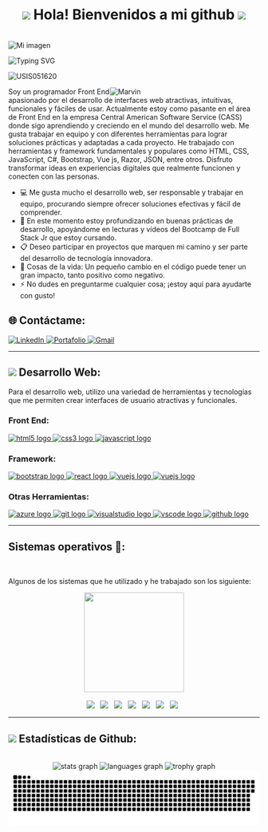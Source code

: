 <h1 align="center"> <img src="https://media.giphy.com/media/hvRJCLFzcasrR4ia7z/giphy.gif" width="35"> <b>Hola! Bienvenidos a mi github</b> <img src='https://raw.githubusercontent.com/ShahriarShafin/ShahriarShafin/main/Assets/handshake.gif' width="100px"> </h1>

<br>

<img alt="Mi imagen" src="https://drive.google.com/uc?export=view&id=14TOW9hiSNBKIxfQ2r9lTHRx74DSDM2JG" />

<br>

![Typing SVG](https://readme-typing-svg.herokuapp.com?size=18&center=true&vCenter=true&width=720&duration=8000&lines=Creando+experiencias+web+interactivas+y+eficientes.)

<p align="left"> <img src="https://komarev.com/ghpvc/?username=USIS051620&label=Profile%20views&color=0e75b6&style=flat" alt="USIS051620"/> </p>

<img align="right" width=300px alt="Marvin" src="https://drive.google.com/uc?export=view&id=16xGs548aCvsI8ZPtG9Kr1uWDuvjWZiBJ" />

Soy un programador Front End apasionado por el desarrollo de interfaces web atractivas, intuitivas, funcionales y fáciles de usar. Actualmente estoy como pasante en el área de Front End en la empresa Central American Software Service (CASS) donde sigo aprendiendo y creciendo en el mundo del desarrollo web. Me gusta trabajar en equipo y con diferentes herramientas para lograr soluciones prácticas y adaptadas a cada proyecto. He trabajado con herramientas y framework fundamentales y populares como HTML, CSS, JavaScript, C#, Bootstrap, Vue js, Razor, JSON, entre otros. Disfruto transformar ideas en experiencias digitales que realmente funcionen y conecten con las personas.


- 💻 Me gusta mucho el desarrollo web, ser responsable y trabajar en equipo, procurando siempre ofrecer soluciones efectivas y fácil de comprender. <br/>
- 📓 En este momento estoy profundizando en buenas prácticas de desarrollo, apoyándome en lecturas y vídeos del Bootcamp de Full Stack Jr que estoy cursando. <br/>
- 📋 Deseo participar en proyectos que marquen mi camino y ser parte del desarrollo de tecnología innovadora. <br/>
- 📖 Cosas de la vida: Un pequeño cambio en el código puede tener un gran impacto, tanto positivo como negativo.
- ⚡ No dudes en preguntarme cualquier cosa; ¡estoy aquí para ayudarte con gusto! <br/>
  
<h2> 🌐 Contáctame: </h2>

<a href="https://www.linkedin.com/in/marvin-josu%C3%A9-sol%C3%B3rzano-cruz-b0042a268/" target="_blank">
  <img src="https://img.shields.io/badge/LinkedIn-%230077B5.svg?style=for-the-badge&logo=linkedin&logoColor=white" height="28" alt="LinkedIn" />
</a>

<a href="https://marvinsolorzano.com/" target="_blank">
  <img src="https://img.shields.io/badge/Portafolio-%23000000.svg?style=for-the-badge&logo=firefox&logoColor=%23FF7139" height="28" alt="Portafolio" />
</a>

<a href="mailto:marvinjosuesolorzano178@gmail.com" target="_blank">
  <img src="https://img.shields.io/badge/Gmail-D14836?style=for-the-badge&logo=gmail&logoColor=white" height="28" alt="Gmail" />
</a>

<hr>

<h2>
  <picture>
    <img src="https://github.com/7oSkaaa/7oSkaaa/blob/main/Images/Front_End.gif?raw=true" width="50px">
  </picture>
  Desarrollo Web:
</h2>

<p>
  Para el desarrollo web, utilizo una variedad de herramientas y tecnologías que me permiten 
  crear interfaces de usuario atractivas y funcionales.
</p>

<h3>Front End: </h3>
<div align="left">
  <a href="https://www.w3.org/html/" target="_blank">
    <img src="https://img.shields.io/badge/HTML5-E34F26?logo=html5&logoColor=white&style=for-the-badge" height="28" alt="html5 logo" />
  </a>
  <a href="https://www.w3.org/Style/CSS/" target="_blank">
    <img src="https://img.shields.io/badge/CSS3-1572B6?logo=css3&logoColor=white&style=for-the-badge" height="28" alt="css3 logo" />
  </a>
  <a href="https://developer.mozilla.org/en-US/docs/Web/JavaScript" target="_blank">
    <img src="https://img.shields.io/badge/JavaScript-F7DF1E?logo=javascript&logoColor=black&style=for-the-badge" height="28" alt="javascript logo" />
  </a>
</div>

<h3>Framework: </h3>
<div align="left">
  <a href="https://getbootstrap.com/" target="_blank">
    <img src="https://img.shields.io/badge/Bootstrap-7952B3?logo=bootstrap&logoColor=white&style=for-the-badge" height="28" alt="bootstrap logo" />
  </a>
  <a href="https://reactjs.org/" target="_blank">
    <img src="https://img.shields.io/badge/React-61DAFB?logo=react&logoColor=black&style=for-the-badge" height="28" alt="react logo" />
  </a>
  <a href="https://vuejs.org/" target="_blank">
    <img src="https://img.shields.io/badge/Vue.js-4FC08D?logo=vuedotjs&logoColor=black&style=for-the-badge" height="28" alt="vuejs logo" />
  </a>
  <a href="https://vuejs.org/" target="_blank">
    <img src="https://img.shields.io/badge/Tailwind%20CSS-06B6D4.svg?style=for-the-badge&logo=Tailwind-CSS&logoColor=white" height="28" alt="vuejs logo" />
  </a>
</div>

<h3>Otras Herramientas: </h3>
<div align="left">
  <a href="https://azure.microsoft.com" target="_blank">
    <img src="https://img.shields.io/badge/Microsoft Azure-0078D4?logo=microsoftazure&logoColor=white&style=for-the-badge" height="28" alt="azure logo" />
  </a>
  <a href="https://git-scm.com/" target="_blank">
    <img src="https://img.shields.io/badge/Git-F05032?logo=git&logoColor=white&style=for-the-badge" height="28" alt="git logo" />
  </a>
  <a href="https://visualstudio.microsoft.com/" target="_blank">
    <img src="https://img.shields.io/badge/Visual Studio-5C2D91?logo=visualstudio&logoColor=white&style=for-the-badge" height="28" alt="visualstudio logo" />
  </a>
  <a href="https://code.visualstudio.com/" target="_blank">
    <img src="https://img.shields.io/badge/Visual Studio Code-007ACC?logo=visualstudiocode&logoColor=white&style=for-the-badge" height="28" alt="vscode logo" />
  </a>
  <a href="https://github.com/" target="_blank">
    <img src="https://img.shields.io/badge/GitHub-181717?logo=github&logoColor=white&style=for-the-badge" height="28" alt="github logo" />
  </a>
</div>

<hr>

<h2>Sistemas operativos 🐧:</h2>
<br>
<p>Algunos de los sistemas que he utilizado y he trabajado son los siguiente:</p>
<p align='center'>
  <img src="https://media.giphy.com/media/WFZvB7VIXBgiz3oDXE/giphy.gif" width="200" height="200" frameBorder="0" class="giphy-embed" allowFullScreen>
</p>

<p align='center'>
  <img src="https://img.shields.io/badge/Linux-FCC624?style=for-the-badge&logo=linux&logoColor=black">&nbsp;&nbsp;
  <img src="https://img.shields.io/badge/Kali_Linux-557C94?style=for-the-badge&logo=kalilinux&logoColor=white">&nbsp;&nbsp;
  <img src="https://img.shields.io/badge/Ubuntu-E95420?style=for-the-badge&logo=ubuntu&logoColor=white">&nbsp;&nbsp;
  <img src="https://img.shields.io/badge/Debian-A81D33?style=for-the-badge&logo=debian&logoColor=white">&nbsp;&nbsp;
  <img src="https://img.shields.io/badge/Windows-0078D6?style=for-the-badge&logo=windows&logoColor=white">&nbsp;&nbsp;
  <img src="https://img.shields.io/badge/Zorin%20OS-0078D4?style=for-the-badge&logo=zorin&logoColor=white">&nbsp;&nbsp;
  <img src="https://img.shields.io/badge/Parrot%20Security-15E0ED.svg?style=for-the-badge&logo=Parrot-Security&logoColor=white">&nbsp;&nbsp;
</p>

<hr>

<h2>
  <picture>
    <img src="https://github.com/7oSkaaa/7oSkaaa/blob/main/Images/Statistics.gif?raw=true" width="50px">
  </picture>
  Estadísticas de Github:
</h2>
<br>

<div align="center">
  <img src="https://github-readme-stats.vercel.app/api?username=USIS051620&hide_title=false&hide_rank=false&show_icons=true&include_all_commits=true&count_private=true&disable_animations=false&theme=github_dark&locale=es&hide_border=false&order=1" height="150" alt="stats graph"  />
  <img src="https://github-readme-stats.vercel.app/api/top-langs?username=USIS051620&locale=es&hide_title=false&layout=compact&card_width=320&langs_count=5&theme=github_dark&hide_border=false&order=2" height="150" alt="languages graph"/>
  <img src="https://github-profile-trophy.vercel.app?username=USIS051620&theme=discord&column=-1&row=1&margin-w=8&margin-h=8&no-bg=false&no-frame=false&order=4" height="150" alt="trophy graph"  />
</div>

<div align="center">
  <picture align="center">
    <source media="(prefers-color-scheme: dark)" srcset="https://raw.githubusercontent.com/Niefee/niefee/master/assets/github-contribution-grid-snake.svg">
    <source media="(prefers-color-scheme: light)" srcset="https://raw.githubusercontent.com/Niefee/niefee/master/assets/github-contribution-grid-snake.svg">
    <img alt="github contribution grid snake animation" src="https://raw.githubusercontent.com/Niefee/niefee/master/assets/github-contribution-grid-snake.svg">
  </picture>
</div>


<!--
**USIS051620/USIS051620** is a ✨ _special_ ✨ repository because its `README.md` (this file) appears on your GitHub profile.

Here are some ideas to get you started:

- 🔭 I’m currently working on ...
- 🌱 I’m currently learning ...
- 👯 I’m looking to collaborate on ...
- 🤔 I’m looking for help with ...
- 💬 Ask me about ...
- 📫 How to reach me: ...
- 😄 Pronouns: ...
- ⚡ Fun fact: ...
-->
